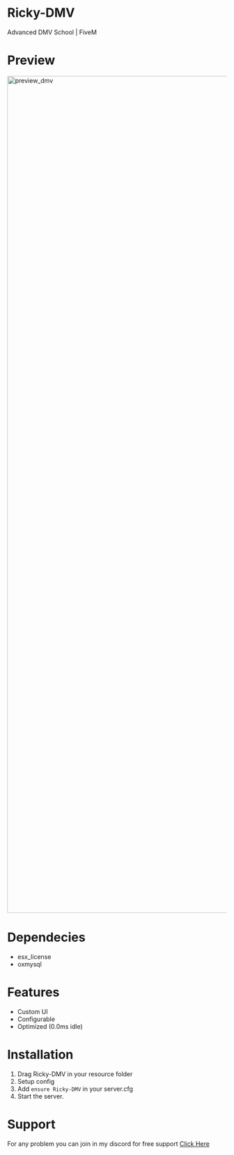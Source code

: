 # Ricky-DMV
Advanced DMV School | FiveM

# Preview
<img width="1920" alt="preview_dmv" src="https://github.com/R1CKY6/Ricky-DMV/assets/100082886/d901429f-3e7d-47e8-aee4-6d374ea75aa2">

# Dependecies
- esx_license
- oxmysql

# Features
- Custom UI
- Configurable
- Optimized (0.0ms idle)

# Installation
1. Drag Ricky-DMV in your resource folder
2. Setup config
3. Add `ensure Ricky-DMV` in your server.cfg
4. Start the server.

# Support
For any problem you can join in my discord for free support [Click Here]( /tHAbhd94vS)
